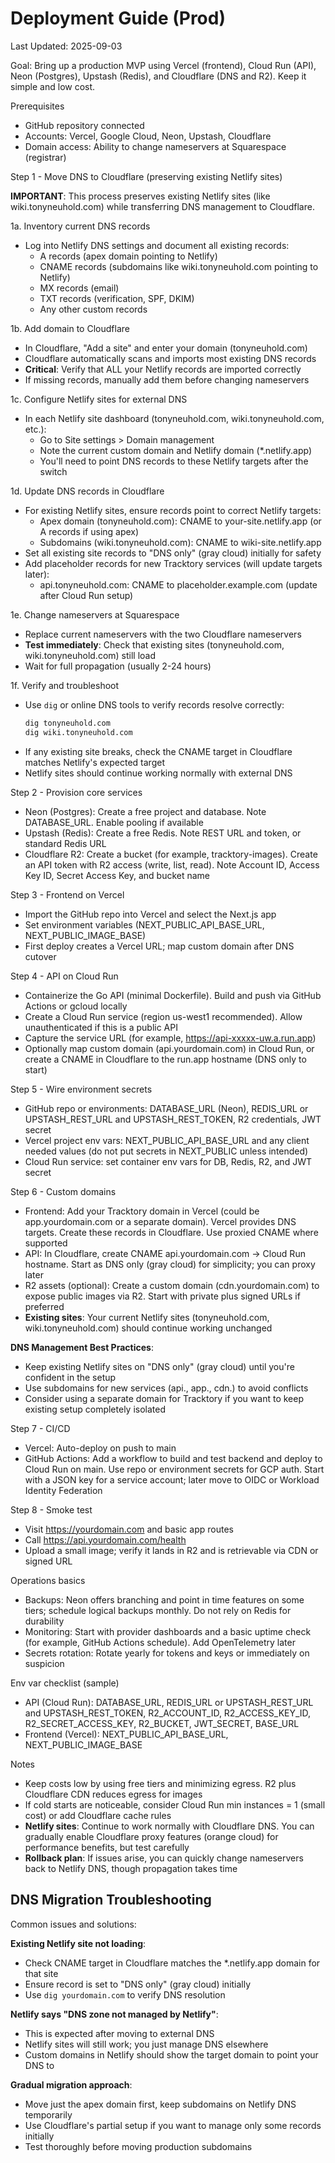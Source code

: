 # Deployment Guide (Prod)

Last Updated: 2025-09-03

Goal: Bring up a production MVP using Vercel (frontend), Cloud Run (API), Neon (Postgres), Upstash (Redis), and Cloudflare (DNS and R2). Keep it simple and low cost.

Prerequisites

- GitHub repository connected
- Accounts: Vercel, Google Cloud, Neon, Upstash, Cloudflare
- Domain access: Ability to change nameservers at Squarespace (registrar)

Step 1 - Move DNS to Cloudflare (preserving existing Netlify sites)

**IMPORTANT**: This process preserves existing Netlify sites (like wiki.tonyneuhold.com) while transferring DNS management to Cloudflare.

1a. Inventory current DNS records

- Log into Netlify DNS settings and document all existing records:
  - A records (apex domain pointing to Netlify)
  - CNAME records (subdomains like wiki.tonyneuhold.com pointing to Netlify)
  - MX records (email)
  - TXT records (verification, SPF, DKIM)
  - Any other custom records

1b. Add domain to Cloudflare

- In Cloudflare, "Add a site" and enter your domain (tonyneuhold.com)
- Cloudflare automatically scans and imports most existing DNS records
- **Critical**: Verify that ALL your Netlify records are imported correctly
- If missing records, manually add them before changing nameservers

1c. Configure Netlify sites for external DNS

- In each Netlify site dashboard (tonyneuhold.com, wiki.tonyneuhold.com, etc.):
  - Go to Site settings > Domain management
  - Note the current custom domain and Netlify domain (\*.netlify.app)
  - You'll need to point DNS records to these Netlify targets after the switch

1d. Update DNS records in Cloudflare

- For existing Netlify sites, ensure records point to correct Netlify targets:
  - Apex domain (tonyneuhold.com): CNAME to your-site.netlify.app (or A records if using apex)
  - Subdomains (wiki.tonyneuhold.com): CNAME to wiki-site.netlify.app
- Set all existing site records to "DNS only" (gray cloud) initially for safety
- Add placeholder records for new Tracktory services (will update targets later):
  - api.tonyneuhold.com: CNAME to placeholder.example.com (update after Cloud Run setup)

1e. Change nameservers at Squarespace

- Replace current nameservers with the two Cloudflare nameservers
- **Test immediately**: Check that existing sites (tonyneuhold.com, wiki.tonyneuhold.com) still load
- Wait for full propagation (usually 2-24 hours)

1f. Verify and troubleshoot

- Use `dig` or online DNS tools to verify records resolve correctly:
  ```bash
  dig tonyneuhold.com
  dig wiki.tonyneuhold.com
  ```
- If any existing site breaks, check the CNAME target in Cloudflare matches Netlify's expected target
- Netlify sites should continue working normally with external DNS

Step 2 - Provision core services

- Neon (Postgres): Create a free project and database. Note DATABASE_URL. Enable pooling if available
- Upstash (Redis): Create a free Redis. Note REST URL and token, or standard Redis URL
- Cloudflare R2: Create a bucket (for example, tracktory-images). Create an API token with R2 access (write, list, read). Note Account ID, Access Key ID, Secret Access Key, and bucket name

Step 3 - Frontend on Vercel

- Import the GitHub repo into Vercel and select the Next.js app
- Set environment variables (NEXT_PUBLIC_API_BASE_URL, NEXT_PUBLIC_IMAGE_BASE)
- First deploy creates a Vercel URL; map custom domain after DNS cutover

Step 4 - API on Cloud Run

- Containerize the Go API (minimal Dockerfile). Build and push via GitHub Actions or gcloud locally
- Create a Cloud Run service (region us-west1 recommended). Allow unauthenticated if this is a public API
- Capture the service URL (for example, https://api-xxxxx-uw.a.run.app)
- Optionally map custom domain (api.yourdomain.com) in Cloud Run, or create a CNAME in Cloudflare to the run.app hostname (DNS only to start)

Step 5 - Wire environment secrets

- GitHub repo or environments: DATABASE_URL (Neon), REDIS_URL or UPSTASH_REST_URL and UPSTASH_REST_TOKEN, R2 credentials, JWT secret
- Vercel project env vars: NEXT_PUBLIC_API_BASE_URL and any client needed values (do not put secrets in NEXT_PUBLIC unless intended)
- Cloud Run service: set container env vars for DB, Redis, R2, and JWT secret

Step 6 - Custom domains

- Frontend: Add your Tracktory domain in Vercel (could be app.yourdomain.com or a separate domain). Vercel provides DNS targets. Create these records in Cloudflare. Use proxied CNAME where supported
- API: In Cloudflare, create CNAME api.yourdomain.com -> Cloud Run hostname. Start as DNS only (gray cloud) for simplicity; you can proxy later
- R2 assets (optional): Create a custom domain (cdn.yourdomain.com) to expose public images via R2. Start with private plus signed URLs if preferred
- **Existing sites**: Your current Netlify sites (tonyneuhold.com, wiki.tonyneuhold.com) should continue working unchanged

**DNS Management Best Practices**:

- Keep existing Netlify sites on "DNS only" (gray cloud) until you're confident in the setup
- Use subdomains for new services (api., app., cdn.) to avoid conflicts
- Consider using a separate domain for Tracktory if you want to keep existing setup completely isolated

Step 7 - CI/CD

- Vercel: Auto-deploy on push to main
- GitHub Actions: Add a workflow to build and test backend and deploy to Cloud Run on main. Use repo or environment secrets for GCP auth. Start with a JSON key for a service account; later move to OIDC or Workload Identity Federation

Step 8 - Smoke test

- Visit https://yourdomain.com and basic app routes
- Call https://api.yourdomain.com/health
- Upload a small image; verify it lands in R2 and is retrievable via CDN or signed URL

Operations basics

- Backups: Neon offers branching and point in time features on some tiers; schedule logical backups monthly. Do not rely on Redis for durability
- Monitoring: Start with provider dashboards and a basic uptime check (for example, GitHub Actions schedule). Add OpenTelemetry later
- Secrets rotation: Rotate yearly for tokens and keys or immediately on suspicion

Env var checklist (sample)

- API (Cloud Run): DATABASE_URL, REDIS_URL or UPSTASH_REST_URL and UPSTASH_REST_TOKEN, R2_ACCOUNT_ID, R2_ACCESS_KEY_ID, R2_SECRET_ACCESS_KEY, R2_BUCKET, JWT_SECRET, BASE_URL
- Frontend (Vercel): NEXT_PUBLIC_API_BASE_URL, NEXT_PUBLIC_IMAGE_BASE

Notes

- Keep costs low by using free tiers and minimizing egress. R2 plus Cloudflare CDN reduces egress for images
- If cold starts are noticeable, consider Cloud Run min instances = 1 (small cost) or add Cloudflare cache rules
- **Netlify sites**: Continue to work normally with Cloudflare DNS. You can gradually enable Cloudflare proxy features (orange cloud) for performance benefits, but test carefully
- **Rollback plan**: If issues arise, you can quickly change nameservers back to Netlify DNS, though propagation takes time

## DNS Migration Troubleshooting

Common issues and solutions:

**Existing Netlify site not loading**:

- Check CNAME target in Cloudflare matches the \*.netlify.app domain for that site
- Ensure record is set to "DNS only" (gray cloud) initially
- Use `dig yourdomain.com` to verify DNS resolution

**Netlify says "DNS zone not managed by Netlify"**:

- This is expected after moving to external DNS
- Netlify sites will still work; you just manage DNS elsewhere
- Custom domains in Netlify should show the target domain to point your DNS to

**Gradual migration approach**:

- Move just the apex domain first, keep subdomains on Netlify DNS temporarily
- Use Cloudflare's partial setup if you want to manage only some records initially
- Test thoroughly before moving production subdomains
